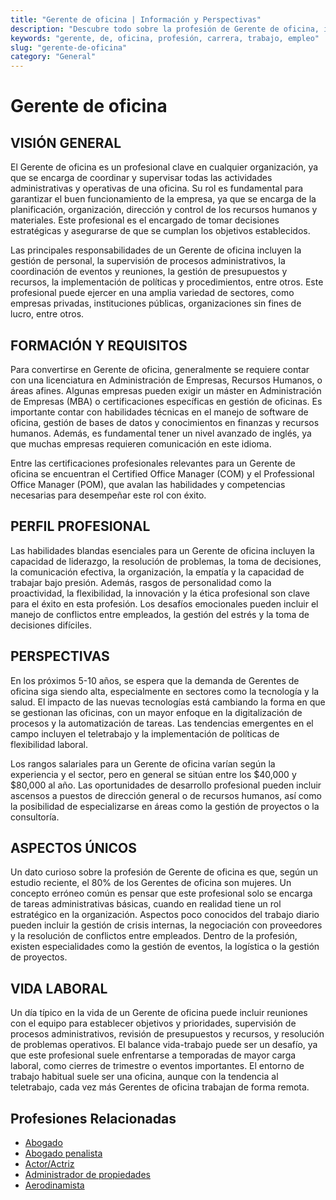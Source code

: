 ```yaml
---
title: "Gerente de oficina | Información y Perspectivas"
description: "Descubre todo sobre la profesión de Gerente de oficina, incluyendo responsabilidades, requisitos y oportunidades."
keywords: "gerente, de, oficina, profesión, carrera, trabajo, empleo"
slug: "gerente-de-oficina"
category: "General"
---
```


# Gerente de oficina

## VISIÓN GENERAL

El Gerente de oficina es un profesional clave en cualquier organización, ya que se encarga de coordinar y supervisar todas las actividades administrativas y operativas de una oficina. Su rol es fundamental para garantizar el buen funcionamiento de la empresa, ya que se encarga de la planificación, organización, dirección y control de los recursos humanos y materiales. Este profesional es el encargado de tomar decisiones estratégicas y asegurarse de que se cumplan los objetivos establecidos.

Las principales responsabilidades de un Gerente de oficina incluyen la gestión de personal, la supervisión de procesos administrativos, la coordinación de eventos y reuniones, la gestión de presupuestos y recursos, la implementación de políticas y procedimientos, entre otros. Este profesional puede ejercer en una amplia variedad de sectores, como empresas privadas, instituciones públicas, organizaciones sin fines de lucro, entre otros.

## FORMACIÓN Y REQUISITOS

Para convertirse en Gerente de oficina, generalmente se requiere contar con una licenciatura en Administración de Empresas, Recursos Humanos, o áreas afines. Algunas empresas pueden exigir un máster en Administración de Empresas (MBA) o certificaciones específicas en gestión de oficinas. Es importante contar con habilidades técnicas en el manejo de software de oficina, gestión de bases de datos y conocimientos en finanzas y recursos humanos. Además, es fundamental tener un nivel avanzado de inglés, ya que muchas empresas requieren comunicación en este idioma.

Entre las certificaciones profesionales relevantes para un Gerente de oficina se encuentran el Certified Office Manager (COM) y el Professional Office Manager (POM), que avalan las habilidades y competencias necesarias para desempeñar este rol con éxito.

## PERFIL PROFESIONAL

Las habilidades blandas esenciales para un Gerente de oficina incluyen la capacidad de liderazgo, la resolución de problemas, la toma de decisiones, la comunicación efectiva, la organización, la empatía y la capacidad de trabajar bajo presión. Además, rasgos de personalidad como la proactividad, la flexibilidad, la innovación y la ética profesional son clave para el éxito en esta profesión. Los desafíos emocionales pueden incluir el manejo de conflictos entre empleados, la gestión del estrés y la toma de decisiones difíciles.

## PERSPECTIVAS

En los próximos 5-10 años, se espera que la demanda de Gerentes de oficina siga siendo alta, especialmente en sectores como la tecnología y la salud. El impacto de las nuevas tecnologías está cambiando la forma en que se gestionan las oficinas, con un mayor enfoque en la digitalización de procesos y la automatización de tareas. Las tendencias emergentes en el campo incluyen el teletrabajo y la implementación de políticas de flexibilidad laboral.

Los rangos salariales para un Gerente de oficina varían según la experiencia y el sector, pero en general se sitúan entre los $40,000 y $80,000 al año. Las oportunidades de desarrollo profesional pueden incluir ascensos a puestos de dirección general o de recursos humanos, así como la posibilidad de especializarse en áreas como la gestión de proyectos o la consultoría.

## ASPECTOS ÚNICOS

Un dato curioso sobre la profesión de Gerente de oficina es que, según un estudio reciente, el 80% de los Gerentes de oficina son mujeres. Un concepto erróneo común es pensar que este profesional solo se encarga de tareas administrativas básicas, cuando en realidad tiene un rol estratégico en la organización. Aspectos poco conocidos del trabajo diario pueden incluir la gestión de crisis internas, la negociación con proveedores y la resolución de conflictos entre empleados. Dentro de la profesión, existen especialidades como la gestión de eventos, la logística o la gestión de proyectos.

## VIDA LABORAL

Un día típico en la vida de un Gerente de oficina puede incluir reuniones con el equipo para establecer objetivos y prioridades, supervisión de procesos administrativos, revisión de presupuestos y recursos, y resolución de problemas operativos. El balance vida-trabajo puede ser un desafío, ya que este profesional suele enfrentarse a temporadas de mayor carga laboral, como cierres de trimestre o eventos importantes. El entorno de trabajo habitual suele ser una oficina, aunque con la tendencia al teletrabajo, cada vez más Gerentes de oficina trabajan de forma remota.
## Profesiones Relacionadas

- [Abogado](/profesiones/abogado/)
- [Abogado penalista](/profesiones/abogado-penalista/)
- [Actor/Actriz](/profesiones/actor-actriz/)
- [Administrador de propiedades](/profesiones/administrador-de-propiedades/)
- [Aerodinamista](/profesiones/aerodinamista/)

